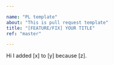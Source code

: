 ```yaml
---

name: "PL template"
about: "This is pull request template"
title: "[FEATURE/FIX] YOUR TITLE"
ref: "master"

---
```


Hi
I added [x] to [y] because [z].
